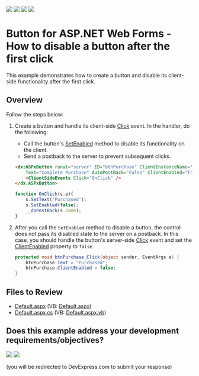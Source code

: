 <!-- default badges list -->
![](https://img.shields.io/endpoint?url=https://codecentral.devexpress.com/api/v1/VersionRange/128530503/16.2.3%2B)
[![](https://img.shields.io/badge/Open_in_DevExpress_Support_Center-FF7200?style=flat-square&logo=DevExpress&logoColor=white)](https://supportcenter.devexpress.com/ticket/details/T590813)
[![](https://img.shields.io/badge/📖_How_to_use_DevExpress_Examples-e9f6fc?style=flat-square)](https://docs.devexpress.com/GeneralInformation/403183)
[![](https://img.shields.io/badge/💬_Leave_Feedback-feecdd?style=flat-square)](#does-this-example-address-your-development-requirementsobjectives)
<!-- default badges end -->
# Button for ASP.NET Web Forms - How to disable a button after the first click

This example demonstrates how to create a button and disable its client-side functionality after the first click.

## Overview

Follow the steps below:

1. Create a button and handle its client-side [Click](https://docs.devexpress.com/AspNet/js-ASPxClientButton.Click) event. In the handler, do the following:

   * Call the button's [SetEnabled](https://docs.devexpress.com/AspNet/js-ASPxClientButton.SetEnabled(value)) method to disable its functionality on the client.
   * Send a postback to the server to prevent subsequent clicks.

    ```aspx
    <dx:ASPxButton runat="server" ID="btnPurchase" ClientInstanceName="btnPurchase" OnClick="btnPurchase_Click"
        Text="Complete Purchase" AutoPostBack="False" ClientEnabled="True">
        <ClientSideEvents Click="OnClick" />
    </dx:ASPxButton>
    ```

    ```js
    function OnClick(s,e){ 
        s.SetText('Purchased'); 
        s.SetEnabled(false);
        __doPostBack(s.name);
    }
    ```

2. After you call the `SetEnabled` method to disable a button, the control does not pass its disabled state to the server on a postback. In this case, you should handle the button's server-side [Click](https://docs.devexpress.com/AspNet/DevExpress.Web.ASPxButton.Click) event and set the [ClientEnabled](https://docs.devexpress.com/AspNet/DevExpress.Web.ASPxButton.ClientEnabled) property to `false`.

    ```csharp
    protected void btnPurchase_Click(object sender, EventArgs e) {
        btnPurchase.Text = "Purchased";
        btnPurchase.ClientEnabled = false;
    }
    ```

## Files to Review

* [Default.aspx](./CS/Default.aspx) (VB: [Default.aspx](./VB/Default.aspx))
* [Default.aspx.cs](./CS/Default.aspx.cs) (VB: [Default.aspx.vb](./VB/Default.aspx.vb))
<!-- feedback -->
## Does this example address your development requirements/objectives?

[<img src="https://www.devexpress.com/support/examples/i/yes-button.svg"/>](https://www.devexpress.com/support/examples/survey.xml?utm_source=github&utm_campaign=asp-net-web-forms-button-disable-after-first-click&~~~was_helpful=yes) [<img src="https://www.devexpress.com/support/examples/i/no-button.svg"/>](https://www.devexpress.com/support/examples/survey.xml?utm_source=github&utm_campaign=asp-net-web-forms-button-disable-after-first-click&~~~was_helpful=no)

(you will be redirected to DevExpress.com to submit your response)
<!-- feedback end -->
